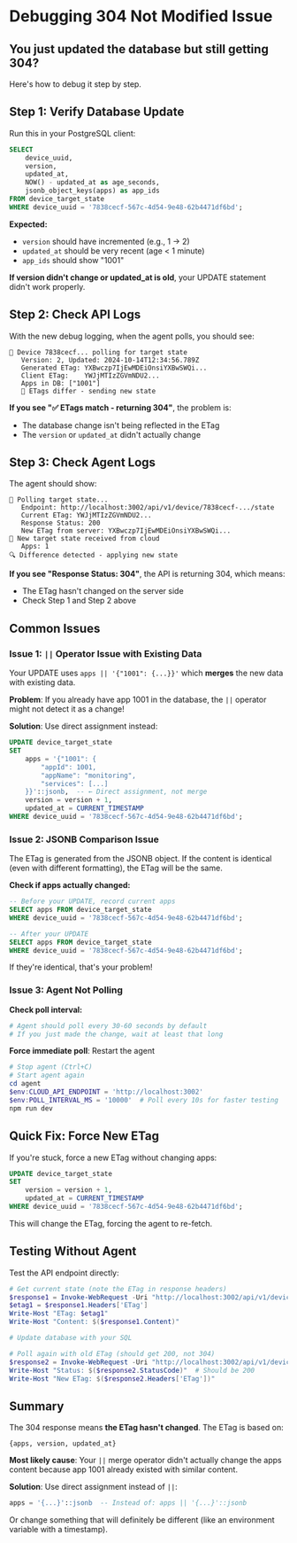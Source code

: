 # Debugging 304 Not Modified Issue

## You just updated the database but still getting 304?

Here's how to debug it step by step.

## Step 1: Verify Database Update

Run this in your PostgreSQL client:

```sql
SELECT 
    device_uuid,
    version,
    updated_at,
    NOW() - updated_at as age_seconds,
    jsonb_object_keys(apps) as app_ids
FROM device_target_state
WHERE device_uuid = '7838cecf-567c-4d54-9e48-62b4471df6bd';
```

**Expected:**
- `version` should have incremented (e.g., 1 → 2)
- `updated_at` should be very recent (age < 1 minute)
- `app_ids` should show "1001"

**If version didn't change or updated_at is old**, your UPDATE statement didn't work properly.

## Step 2: Check API Logs

With the new debug logging, when the agent polls, you should see:

```
📡 Device 7838cecf... polling for target state
   Version: 2, Updated: 2024-10-14T12:34:56.789Z
   Generated ETag: YXBwczp7IjEwMDEiOnsiYXBwSWQi...
   Client ETag:    YWJjMTIzZGVmNDU2...
   Apps in DB: ["1001"]
   🎯 ETags differ - sending new state
```

**If you see "✅ ETags match - returning 304"**, the problem is:
- The database change isn't being reflected in the ETag
- The `version` or `updated_at` didn't actually change

## Step 3: Check Agent Logs

The agent should show:

```
📡 Polling target state...
   Endpoint: http://localhost:3002/api/v1/device/7838cecf-.../state
   Current ETag: YWJjMTIzZGVmNDU2...
   Response Status: 200
   New ETag from server: YXBwczp7IjEwMDEiOnsiYXBwSWQi...
🎯 New target state received from cloud
   Apps: 1
🔍 Difference detected - applying new state
```

**If you see "Response Status: 304"**, the API is returning 304, which means:
- The ETag hasn't changed on the server side
- Check Step 1 and Step 2 above

## Common Issues

### Issue 1: `||` Operator Issue with Existing Data

Your UPDATE uses `apps || '{"1001": {...}}'` which **merges** the new data with existing data.

**Problem**: If you already have app 1001 in the database, the `||` operator might not detect it as a change!

**Solution**: Use direct assignment instead:

```sql
UPDATE device_target_state
SET 
    apps = '{"1001": {
        "appId": 1001,
        "appName": "monitoring",
        "services": [...]
    }}'::jsonb,  -- ← Direct assignment, not merge
    version = version + 1,
    updated_at = CURRENT_TIMESTAMP
WHERE device_uuid = '7838cecf-567c-4d54-9e48-62b4471df6bd';
```

### Issue 2: JSONB Comparison Issue

The ETag is generated from the JSONB object. If the content is identical (even with different formatting), the ETag will be the same.

**Check if apps actually changed:**

```sql
-- Before your UPDATE, record current apps
SELECT apps FROM device_target_state 
WHERE device_uuid = '7838cecf-567c-4d54-9e48-62b4471df6bd';

-- After your UPDATE
SELECT apps FROM device_target_state 
WHERE device_uuid = '7838cecf-567c-4d54-9e48-62b4471df6bd';
```

If they're identical, that's your problem!

### Issue 3: Agent Not Polling

**Check poll interval:**

```bash
# Agent should poll every 30-60 seconds by default
# If you just made the change, wait at least that long
```

**Force immediate poll**: Restart the agent

```powershell
# Stop agent (Ctrl+C)
# Start agent again
cd agent
$env:CLOUD_API_ENDPOINT = 'http://localhost:3002'
$env:POLL_INTERVAL_MS = '10000'  # Poll every 10s for faster testing
npm run dev
```

## Quick Fix: Force New ETag

If you're stuck, force a new ETag without changing apps:

```sql
UPDATE device_target_state
SET 
    version = version + 1,
    updated_at = CURRENT_TIMESTAMP
WHERE device_uuid = '7838cecf-567c-4d54-9e48-62b4471df6bd';
```

This will change the ETag, forcing the agent to re-fetch.

## Testing Without Agent

Test the API endpoint directly:

```powershell
# Get current state (note the ETag in response headers)
$response1 = Invoke-WebRequest -Uri "http://localhost:3002/api/v1/device/7838cecf-567c-4d54-9e48-62b4471df6bd/state"
$etag1 = $response1.Headers['ETag']
Write-Host "ETag: $etag1"
Write-Host "Content: $($response1.Content)"

# Update database with your SQL

# Poll again with old ETag (should get 200, not 304)
$response2 = Invoke-WebRequest -Uri "http://localhost:3002/api/v1/device/7838cecf-567c-4d54-9e48-62b4471df6bd/state" -Headers @{"If-None-Match" = $etag1}
Write-Host "Status: $($response2.StatusCode)"  # Should be 200
Write-Host "New ETag: $($response2.Headers['ETag'])"
```

## Summary

The 304 response means **the ETag hasn't changed**. The ETag is based on:
```
{apps, version, updated_at}
```

**Most likely cause**: Your `||` merge operator didn't actually change the apps content because app 1001 already existed with similar content.

**Solution**: Use direct assignment instead of `||`:
```sql
apps = '{...}'::jsonb  -- Instead of: apps || '{...}'::jsonb
```

Or change something that will definitely be different (like an environment variable with a timestamp).
